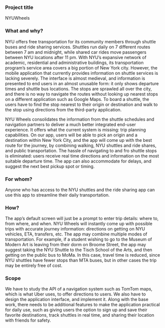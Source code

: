 ### Project title

NYUWheels

### What and why?

NYU offers free transportation for its community members through shuttle buses and ride sharing services. Shuttles run daily on 7 different routes between 7 am and midnight, while shared car rides move passengers between NYU locations after 11 pm. With NYU’s expansive network of academic, residential and administrative buildings, its transportation program’s service area covers a big portion of New York city. However, the mobile application that currently provides information on shuttle services is lacking severely. The interface is almost medieval, and information is presented to end users in an almost unusable form: it only shows departure times and shuttle bus locations. The stops are sprawled all over the city, and there is no way to navigate the routes without looking up nearest stops on a different application such as Google Maps. To board a shuttle, the users have to find the stop nearest to their origin or destination and walk to the stop using directions from the third-party application.

NYU Wheels consolidates the information from the shuttle schedules and navigation partners to deliver a much better integrated end-user experience. It offers what the current system is missing: trip planning capabilities. On our app, users will be able to pick an origin and a destination within New York City, and the app will come up with the best route for the journey, by combining walking, NYU shuttles and ride shares, and public transportation. The hassle of navigating to and fro shuttle stops is eliminated: users receive real time directions and information on the most suitable departure time. The app can also accommodate for delays, and suggest the next best pickup spot or timing.

### For whom?

Anyone who has access to the NYU shuttles and the ride sharing app can use this app to streamline their daily transportation. 

### How?

The app’s default screen will just be a prompt to enter trip details: where to, from where, and when. NYU Wheels will instantly come up with possible trips with accurate journey information: directions on getting on NYU vehicles, ETA, transfers, etc. The app may combine multiple modes of transportation. For example, if a student wishing to go to the Museum of Modern Art is leaving from their dorm on Broome Street, the app may suggest taking the NYU Shuttle to the Tisch School of the Arts, and then getting on the public bus to MoMa. In this case, travel time is reduced, since NYU shuttles have fewer stops than MTA buses, but in other cases the trip may be entirely free of cost.

### Scope

We have to study the API of a navigation system such as TomTom maps, which is what Uber uses, to offer directions to users. We also have to design the application interface, and implement it. Along with the base work, there needs to be additional features to make the application practical for daily use, such as giving users the option to sign up and save their favorite destinations, track shuttles in real time, and sharing their location with friends for safety.
